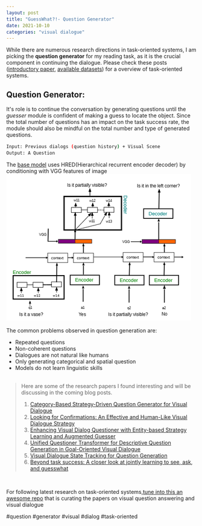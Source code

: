```yaml
---
layout: post
title: "GuessWhat?!- Question Generator"
date: 2021-10-10
categories: "visual dialogue"
---
```


While there are numerous research directions in task-oriented systems, I am picking the **question generator** for my reading task, as it is the crucial component in continuing the dialogue. Please check these posts ([introductory paper](https://sodhinchu.github.io/2021/10/01/guesswhat-baselines/), [available datasets](https://sodhinchu.github.io/2021/09/29/guesswhat-datasets(2)/)) for a overview of task-oriented systems.

## Question Generator:
It's role is to continue the conversation by generating questions until the *guesser* module is confident of making a guess to locate the object. Since the total number of questions has an impact on the task success rate, the module should also be mindful on the total number and type of generated questions.<br/>
```bash
Input: Previous dialogs (question history) + Visual Scene
Output: A Question
```
The [base model](https://sodhinchu.github.io/2021/10/01/guesswhat-baselines/) uses HRED(Hierarchical recurrent encoder decoder) by conditioning with VGG features of image<br/>
 ![Question Generator Model](/images/base_model_qgen.png)
 
 

The common problems observed in question generation are:<br/>
- Repeated questions
- Non-coherent questions
- Dialogues are not natural like humans
- Only generating categorical and spatial question
- Models do not learn linguistic skills<br/><br/>



> Here are some of the research papers I found interesting and will be discussing in the coming blog posts.<br/>
>
> 1. [Category-Based Strategy-Driven Question Generator for Visual Dialogue](https://aclanthology.org/2021.ccl-1.89.pdf)
> 2. [Looking for Confirmations: An Effective and Human-Like Visual Dialogue Strategy](https://arxiv.org/abs/2109.05312)
> 3. [Enhancing Visual Dialog Questioner with Entity-based Strategy Learning and Augmented Guesser](https://arxiv.org/pdf/2109.02297.pdf)
> 4. [Unified Questioner Transformer for Descriptive Question Generation in Goal-Oriented Visual Dialogue](https://arxiv.org/pdf/2106.15550.pdf)
> 5. [Visual Dialogue State Tracking for Question Generation](https://arxiv.org/pdf/1911.07928.pdf)
> 6. [Beyond task success: A closer look at jointly learning to see, ask, and guesswhat](https://arxiv.org/pdf/1809.03408.pdf)


<br/>

For following latest research on task-oriented systems,[tune into this an awesome repo](https://github.com/jokieleung/awesome-visual-question-answering) that is curating the papers on visual question answering and visual dialogue

#question #generator #visual #dialog #task-oriented
